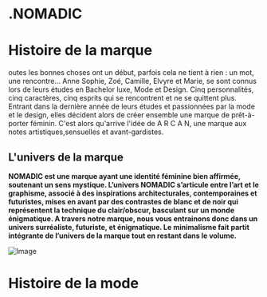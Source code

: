 # .NOMADIC

# Histoire de la marque


      



outes les bonnes choses ont un début, parfois cela ne tient à rien : un mot, une rencontre... Anne Sophie, Zoé, Camille, Elvyre et Marie, se sont connus lors de leurs études en Bachelor luxe, Mode et Design. Cinq personnalités, cinq caractères, cinq esprits qui se rencontrent et ne se quittent plus. Entrant dans la dernière année de leurs études et passionnées par la mode et le design, elles décident alors de créer ensemble une marque de prêt-à-porter féminin. C'est alors qu'arrive l'idée de A R C A N, une marque aux notes artistiques,sensuelles et avant-gardistes.



## L'univers de la marque

**NOMADIC est une marque ayant une identité féminine bien affirmée, soutenant un sens mystique. L’univers NOMADIC s’articule entre l’art et le graphisme, associé à des inspirations architecturales, contemporaines et futuristes, mises en avant par des contrastes de blanc et de noir qui représentent la technique du clair/obscur, basculant sur un monde énigmatique. A travers notre marque, nous vous entrainons donc dans un univers surréaliste, futuriste, et énigmatique. Le minimalisme fait partit intégrante de l’univers de la marque tout en restant dans le volume.**



![Image](http://www.fenoweb.com/sites/www.fenoweb.com/files/ARTICLES-IMAGES/15-photos-qui-vont-vous-faire-aimer-la-mode/photos-de-mode-ridicules-012.jpg)



# Histoire de la mode



